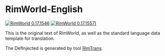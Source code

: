 # RimWorld-English

[![RimWorld 0.17.1546](https://img.shields.io/badge/RimWorld-0.17.1546-blue.svg)](http://rimworldgame.com/)
[![RimWorld 0.17.1557)](https://img.shields.io/badge/RimWorld-0.17.1557-blue.svg)](http://rimworldgame.com/)

This is the original text of RimWorld, as well as the standard language data template for translation.

The DefInjected is generated by tool [RimTrans](https://github.com/duduluu/RimTrans).

